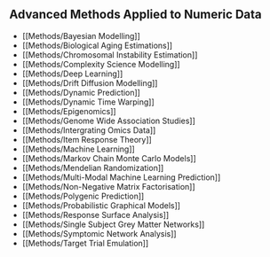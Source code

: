 ## Advanced Methods Applied to Numeric Data
  - [[Methods/Bayesian Modelling]]
  - [[Methods/Biological Aging Estimations]]
  - [[Methods/Chromosomal Instability Estimation]]
  - [[Methods/Complexity Science Modelling]]
  - [[Methods/Deep Learning]]
  - [[Methods/Drift Diffusion Modelling]]
  - [[Methods/Dynamic Prediction]]
  - [[Methods/Dynamic Time Warping]]
  - [[Methods/Epigenomics]]
  - [[Methods/Genome Wide Association Studies]]
  - [[Methods/Intergrating Omics Data]]
  - [[Methods/Item Response Theory]]
  - [[Methods/Machine Learning]]
  - [[Methods/Markov Chain Monte Carlo Models]]
  - [[Methods/Mendelian Randomization]]
  - [[Methods/Multi-Modal Machine Learning Prediction]]
  - [[Methods/Non-Negative Matrix Factorisation]]
  - [[Methods/Polygenic Prediction]]
  - [[Methods/Probabilistic Graphical Models]]
  - [[Methods/Response Surface Analysis]]
  - [[Methods/Single Subject Grey Matter Networks]]
  - [[Methods/Symptomic Network Analysis]]
  - [[Methods/Target Trial Emulation]]
